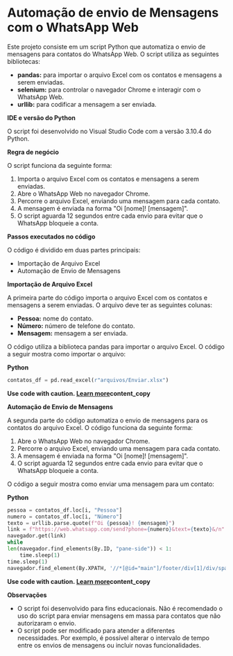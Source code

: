 # Automação de envio de Mensagens com o WhatsApp Web

Este projeto consiste em um script Python que automatiza o envio de mensagens para contatos do WhatsApp Web. O script utiliza as seguintes bibliotecas:

- **pandas:** para importar o arquivo Excel com os contatos e mensagens a serem enviadas.
- **selenium:** para controlar o navegador Chrome e interagir com o WhatsApp Web.
- **urllib:** para codificar a mensagem a ser enviada.

**IDE e versão do Python**

O script foi desenvolvido no Visual Studio Code com a versão 3.10.4 do Python.

**Regra de negócio**

O script funciona da seguinte forma:

1. Importa o arquivo Excel com os contatos e mensagens a serem enviadas.
2. Abre o WhatsApp Web no navegador Chrome.
3. Percorre o arquivo Excel, enviando uma mensagem para cada contato.
4. A mensagem é enviada na forma "Oi [nome]! [mensagem]".
5. O script aguarda 12 segundos entre cada envio para evitar que o WhatsApp bloqueie a conta.

**Passos executados no código**

O código é dividido em duas partes principais:

- Importação de Arquivo Excel
- Automação de Envio de Mensagens

**Importação de Arquivo Excel**

A primeira parte do código importa o arquivo Excel com os contatos e mensagens a serem enviadas. O arquivo deve ter as seguintes colunas:

- **Pessoa:** nome do contato.
- **Número:** número de telefone do contato.
- **Mensagem:** mensagem a ser enviada.

O código utiliza a biblioteca pandas para importar o arquivo Excel. O código a seguir mostra como importar o arquivo:

**Python**

```python
contatos_df = pd.read_excel(r"arquivos/Enviar.xlsx")
```

**Use code with caution. [Learn more](https://bard.google.com/faq#coding)content_copy**

**Automação de Envio de Mensagens**

A segunda parte do código automatiza o envio de mensagens para os contatos do arquivo Excel. O código funciona da seguinte forma:

1. Abre o WhatsApp Web no navegador Chrome.
2. Percorre o arquivo Excel, enviando uma mensagem para cada contato.
3. A mensagem é enviada na forma "Oi [nome]! [mensagem]".
4. O script aguarda 12 segundos entre cada envio para evitar que o WhatsApp bloqueie a conta.

O código a seguir mostra como enviar uma mensagem para um contato:

**Python**

```python
pessoa = contatos_df.loc[i, "Pessoa"]
numero = contatos_df.loc[i, "Número"]
texto = urllib.parse.quote(f"Oi {pessoa}! {mensagem}")
link = f"https://web.whatsapp.com/send?phone={numero}&text={texto}&/n"
navegador.get(link)
while
len(navegador.find_elements(By.ID, "pane-side")) < 1:
    time.sleep(1)
time.sleep(1)
navegador.find_element(By.XPATH, '//*[@id="main"]/footer/div[1]/div/span[2]/div/div[2]/div[2]/button/span').click()

```

**Use code with caution. [Learn more](https://bard.google.com/faq#coding)content_copy**

**Observações**

- O script foi desenvolvido para fins educacionais. Não é recomendado o uso do script para enviar mensagens em massa para contatos que não autorizaram o envio.
- O script pode ser modificado para atender a diferentes necessidades. Por exemplo, é possível alterar o intervalo de tempo entre os envios de mensagens ou incluir novas funcionalidades.
